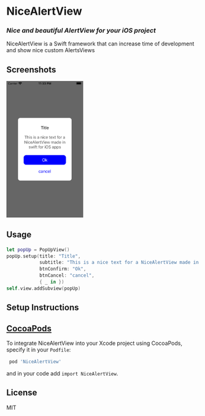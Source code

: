 # NiceAlertView
### _Nice and beautiful AlertView for your iOS project_
NiceAlertView is a Swift framework that can increase time of development and show nice custom AlertsViews

Screenshots
---------
<img src="nice_alertview_screenshot.png" width="200">


Usage
---------
```swift
let popUp = PopUpView()
popUp.setup(title: "Title",
            subtitle: "This is a nice text for a NiceAlertView made in swift for iOS apps",
            btnConfirm: "Ok",
            btnCancel: "cancel",
            { _ in })
self.view.addSubview(popUp)
```

Setup Instructions
------------------

[CocoaPods](http://cocoapods.org)
------------------

To integrate NiceAlertView into your Xcode project using CocoaPods, specify it in your `Podfile`:

```ruby
 pod 'NiceAlertView'
 ```

and in your code add `import NiceAlertView`.

## License

MIT
